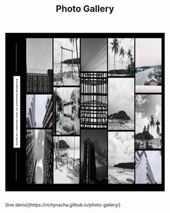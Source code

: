 # <p align=center>**Photo Gallery**</p>

<br>
<p align=center>
<img src="https://github.com/nchynacha/portfolio/blob/main/assets/images/image.png?raw=true" alt="photo gallery" width="700" height="500">
</p>
<br>
[live demo](https://nchynacha.github.io/photo-gallery/)

